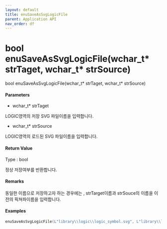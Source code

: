 ```yaml
---
layout: default
title: enuSaveAsSvgLogicFile
parent: Application API
nav_order: df
---
```

# bool enuSaveAsSvgLogicFile\(wchar\_t\* strTaget, wchar\_t\* strSource\)

bool enuSaveAsSvgLogicFile\(wchar\_t\* strTaget, wchar\_t\* strSource\)

#### Parameters

* wchar\_t\* strTaget

LOGIC영역의 저장 SVG 파일이름을 입력합니다.

* wchar\_t\* strSource

LOGIC영역의 로드된 SVG 파일이름을 입력합니다.

#### Return Value

Type : bool

정상 저장여부를 반환합니다.

#### Remarks

동일한 이름으로 저장하고자 하는 경우에는 , strTarget이름과 strSouce의 이름을 이전의 픽쳐파이름을 입력합니다.

#### Examples

```cpp
enuSaveAsSvgLogicFile(L"library\\logic\\logic_symbol.svg", L"library\\logic\\logic_symbol.svg");
```



